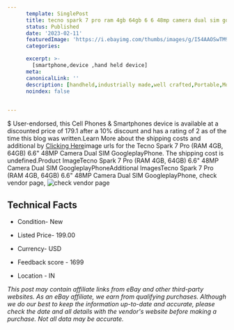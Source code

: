 ```yaml
---
      template: SinglePost
      title: tecno spark 7 pro ram 4gb 64gb 6 6 48mp camera dual sim googleplayphone
      status: Published
      date: '2023-02-11'
      featuredImage: 'https://i.ebayimg.com/thumbs/images/g/I54AAOSwTM9gs3Xp/s-l225.jpg'
      categories: 

      excerpt: >-
        [smartphone,device ,hand held device]
      meta:
      canonicalLink: ''
      description: [handheld,industrially made,well crafted,Portable,Mobile,Compact,Convenient,Lightweight,Maneuverable,Man-portable,Miniature,Carriable,Hand-held,Light,Holdable,Transportable,Mobile device,Pocket-sized,On-the-go,Wireless,Cordless,Compact size,Convenient size, smartphone,device ,hand held device]
      noindex: false

        
---
```

$
    User-endorsed, this Cell Phones & Smartphones device is available at a discounted price of 179.1 after a 10% discount and has a rating of 2 as of the time this blog was written.Learn More about the shipping costs and additional by [Clicking Here](https://www.ebay.com/itm/184863292187?hash=item2b0ab5fb1b%3Ag%3AI54AAOSwTM9gs3Xp&mkevt=1&mkcid=1&mkrid=711-53200-19255-0&campid=%253CePNCampaignId%253E&customid=%253CreferenceId%253E&toolid=10049)image urls for the Tecno Spark 7 Pro (RAM 4GB, 64GB) 6.6"   48MP Camera Dual SIM GoogleplayPhone. The shipping cost is undefined.Product ImageTecno Spark 7 Pro (RAM 4GB, 64GB) 6.6"   48MP Camera Dual SIM GoogleplayPhoneAdditional ImagesTecno Spark 7 Pro (RAM 4GB, 64GB) 6.6"   48MP Camera Dual SIM GoogleplayPhone, check vendor page, ![check vendor page](https://origin-galleryplus.ebayimg.com/ws/web/184863292187_2_0_1/225x225.jpg,https://origin-galleryplus.ebayimg.com/ws/web/184863292187_3_0_1/225x225.jpg,https://origin-galleryplus.ebayimg.com/ws/web/184863292187_4_0_1/225x225.jpg,https://origin-galleryplus.ebayimg.com/ws/web/184863292187_5_0_1/225x225.jpg,https://origin-galleryplus.ebayimg.com/ws/web/184863292187_6_0_1/225x225.jpg,https://origin-galleryplus.ebayimg.com/ws/web/184863292187_7_0_1/225x225.jpg,https://origin-galleryplus.ebayimg.com/ws/web/184863292187_8_0_1/225x225.jpg,https://origin-galleryplus.ebayimg.com/ws/web/184863292187_9_0_1/225x225.jpg,https://origin-galleryplus.ebayimg.com/ws/web/184863292187_10_0_1/225x225.jpg)
    
    

 ## Technical Facts 



     
      

 - Condition- New 


      

 - Listed Price- 199.00 


      

 - Currency- USD 


      

 - Feedback score - 1699 


      

 - Location - IN 


      
      

 *_This post may contain affiliate links from eBay and other third-party websites. As an eBay affiliate, we earn from qualifying purchases. Although we do our best to keep the information up-to-date and accurate, please check the date and all details with the vendor's website before making a purchase. Not all data may be accurate._*



    
    
    
    
    